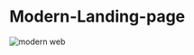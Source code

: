 # Modern-Landing-page
![modern web](https://user-images.githubusercontent.com/26264650/147434577-ab8ccebc-fd98-4bd5-916e-befc718b676d.gif)
